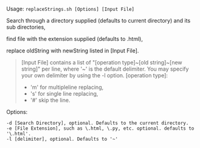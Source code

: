 Usage: `replaceStrings.sh [Options] [Input File]`

Search through a directory supplied (defaults to current directory) and its sub directories,

find file with the extension supplied (defaults to .html),

replace oldString with newString listed in [Input File].

> [Input File] contains a list of "[operation type]\~[old string]\~[new string]" per line,
> where '~' is the default delimiter. You may specify your own delimiter by using the -l option.
> [operation type]:
> * 'm' for multipleline replacing,
> * 's' for single line replacing,
> * '#' skip the line.
		
		
Options:

	-d [Search Directory], optional. Defaults to the current directory. 
	-e [File Extension], such as \.html, \.py, etc. optional. defaults to '\.html'. 
	-l [delimiter], optional. Defaults to '~'
